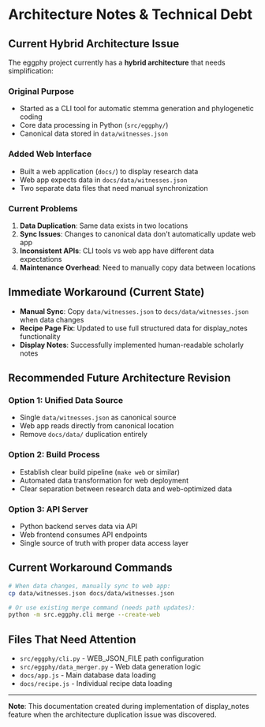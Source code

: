 # Architecture Notes & Technical Debt

## Current Hybrid Architecture Issue

The eggphy project currently has a **hybrid architecture** that needs simplification:

### Original Purpose
- Started as a CLI tool for automatic stemma generation and phylogenetic coding
- Core data processing in Python (`src/eggphy/`)
- Canonical data stored in `data/witnesses.json`

### Added Web Interface
- Built a web application (`docs/`) to display research data
- Web app expects data in `docs/data/witnesses.json`
- Two separate data files that need manual synchronization

### Current Problems
1. **Data Duplication**: Same data exists in two locations
2. **Sync Issues**: Changes to canonical data don't automatically update web app
3. **Inconsistent APIs**: CLI tools vs web app have different data expectations
4. **Maintenance Overhead**: Need to manually copy data between locations

## Immediate Workaround (Current State)
- **Manual Sync**: Copy `data/witnesses.json` to `docs/data/witnesses.json` when data changes
- **Recipe Page Fix**: Updated to use full structured data for display_notes functionality
- **Display Notes**: Successfully implemented human-readable scholarly notes

## Recommended Future Architecture Revision

### Option 1: Unified Data Source
- Single `data/witnesses.json` as canonical source
- Web app reads directly from canonical location
- Remove `docs/data/` duplication entirely

### Option 2: Build Process
- Establish clear build pipeline (`make web` or similar)
- Automated data transformation for web deployment
- Clear separation between research data and web-optimized data

### Option 3: API Server
- Python backend serves data via API
- Web frontend consumes API endpoints
- Single source of truth with proper data access layer

## Current Workaround Commands
```bash
# When data changes, manually sync to web app:
cp data/witnesses.json docs/data/witnesses.json

# Or use existing merge command (needs path updates):
python -m src.eggphy.cli merge --create-web
```

## Files That Need Attention
- `src/eggphy/cli.py` - WEB_JSON_FILE path configuration
- `src/eggphy/data_merger.py` - Web data generation logic
- `docs/app.js` - Main database data loading
- `docs/recipe.js` - Individual recipe data loading

---
**Note**: This documentation created during implementation of display_notes feature when the architecture duplication issue was discovered.